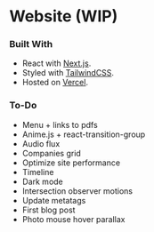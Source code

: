 # Website (WIP)

### Built With

- React with [Next.js](https://nextjs.org).
- Styled with [TailwindCSS](https://tailwindcss.com).
- Hosted on [Vercel](http://vercel.com/).

### To-Do

- Menu + links to pdfs
- Anime.js + react-transition-group
- Audio flux
- Companies grid
- Optimize site performance
- Timeline
- Dark mode
- Intersection observer motions
- Update metatags
- First blog post
- Photo mouse hover parallax
